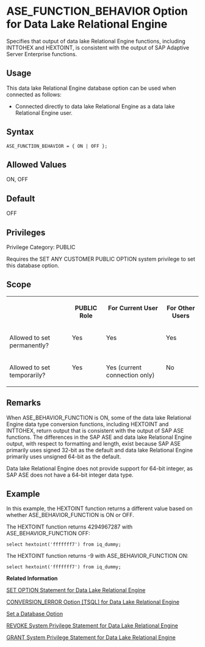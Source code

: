<!-- loioa62daafc84f21015b621feed0116ead6 -->

# ASE\_FUNCTION\_BEHAVIOR Option for Data Lake Relational Engine

Specifies that output of data lake Relational Engine functions, including INTTOHEX and HEXTOINT, is consistent with the output of SAP Adaptive Server Enterprise functions.



<a name="loioa62daafc84f21015b621feed0116ead6__section_d3p_24q_znb"/>

## Usage

This data lake Relational Engine database option can be used when connected as follows:

-   Connected directly to data lake Relational Engine as a data lake Relational Engine user.



<a name="loioa62daafc84f21015b621feed0116ead6__section_u1n_l5b_qkb"/>

## Syntax

```
ASE_FUNCTION_BEHAVIOR = { ON | OFF };
```



<a name="loioa62daafc84f21015b621feed0116ead6__iq_refso_358"/>

## Allowed Values

ON, OFF



<a name="loioa62daafc84f21015b621feed0116ead6__iq_refso_359"/>

## Default

OFF



<a name="loioa62daafc84f21015b621feed0116ead6__section_k3c_gxb_3qb"/>

## Privileges

Privilege Category: PUBLIC

Requires the SET ANY CUSTOMER PUBLIC OPTION system privilege to set this database option.



<a name="loioa62daafc84f21015b621feed0116ead6__iq_refso_360"/>

## Scope


<table>
<tr>
<th valign="top">

 

</th>
<th valign="top">

PUBLIC Role

</th>
<th valign="top">

For Current User

</th>
<th valign="top">

For Other Users

</th>
</tr>
<tr>
<td valign="top">

Allowed to set permanently?

</td>
<td valign="top">

Yes

</td>
<td valign="top">

Yes

</td>
<td valign="top">

Yes

</td>
</tr>
<tr>
<td valign="top">

Allowed to set temporarily?

</td>
<td valign="top">

Yes

</td>
<td valign="top">

Yes \(current connection only\)

</td>
<td valign="top">

No

</td>
</tr>
</table>



<a name="loioa62daafc84f21015b621feed0116ead6__iq_refso_361"/>

## Remarks

When ASE\_BEHAVIOR\_FUNCTION is ON, some of the data lake Relational Engine data type conversion functions, including HEXTOINT and INTTOHEX, return output that is consistent with the output of SAP ASE functions. The differences in the SAP ASE and data lake Relational Engine output, with respect to formatting and length, exist because SAP ASE primarily uses signed 32-bit as the default and data lake Relational Engine primarily uses unsigned 64-bit as the default.

Data lake Relational Engine does not provide support for 64-bit integer, as SAP ASE does not have a 64-bit integer data type.



<a name="loioa62daafc84f21015b621feed0116ead6__iq_refso_362"/>

## Example

In this example, the HEXTOINT function returns a different value based on whether ASE\_BEHAVIOR\_FUNCTION is ON or OFF.

The HEXTOINT function returns 4294967287 with ASE\_BEHAVIOR\_FUNCTION OFF:

```
select hextoint('fffffff7') from iq_dummy;
```

The HEXTOINT function returns -9 with ASE\_BEHAVIOR\_FUNCTION ON:

```
select hextoint('fffffff7') from iq_dummy;
```

**Related Information**  


[SET OPTION Statement for Data Lake Relational Engine](../080-sql-statements/set-option-statement-for-data-lake-relational-engine-a625da7.md "Changes options that affect the behavior of the database and its compatibility with Transact-SQL. Setting the value of an option can change the behavior for all users or an individual user, in either a temporary or permanent scope.")

[CONVERSION\_ERROR Option \[TSQL\] for Data Lake Relational Engine](conversion-error-option-tsql-for-data-lake-relational-engine-a63018a.md "Controls reporting of data type conversion failures on fetching information from the database.")

[Set a Database Option](set-a-database-option-0dcb893.md "You set options with the SET OPTION statement.")

[REVOKE System Privilege Statement for Data Lake Relational Engine](../080-sql-statements/revoke-system-privilege-statement-for-data-lake-relational-engine-a3eadda.md "Removes specific system privileges from specific users and the right to administer the privilege.")

[GRANT System Privilege Statement for Data Lake Relational Engine](../080-sql-statements/grant-system-privilege-statement-for-data-lake-relational-engine-a3dfcb0.md "Grants specific system privileges to users or roles, with or without administrative rights.")

